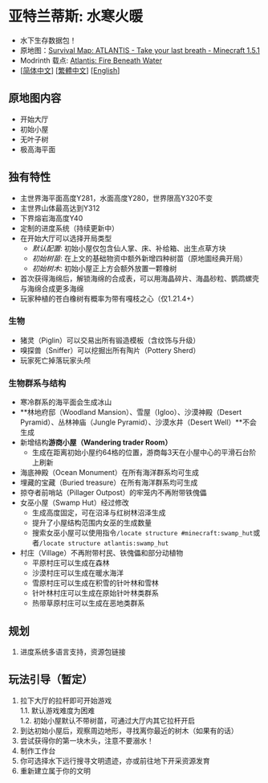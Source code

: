 # 亚特兰蒂斯: 水寒火暖

- 水下生存数据包！
- 原地图：[Survival Map: ATLANTIS - Take your last breath - Minecraft 1.5.1](https://www.planetminecraft.com/project/survival-map-atlantis---take-your-last-breath---minecraft-151/)
- Modrinth 载点: [Atlantis: Fire Beneath Water](https://modrinth.com/datapack/atlantis-firebeneathwater)
- [[简体中文](https://github.com/Mzhuangshao/atlantis/blob/main/README.md)]  [[繁體中文](https://github.com/Mzhuangshao/atlantis/blob/main/README_zh_tw.md)]  [[English](https://github.com/Mzhuangshao/atlantis/blob/main/README_en_us.md)]

## 原地图内容

- 开始大厅
- 初始小屋
- 无叶子树
- 极高海平面

## 独有特性

- 主世界海平面高度Y281，水面高度Y280，世界限高Y320不变
- 主世界山体最高达到Y312
- 下界熔岩海高度Y40
- 定制的进度系统（持续更新中）
- 在开始大厅可以选择开局类型
  - *默认配置*: 初始小屋仅包含仙人掌、床、补给箱、出生点草方块
  - *初始树苗*: 在上文的基础物资中额外新增四种树苗（原地圖经典开局）
  - *初始树木*: 初始小屋正上方会额外放置一颗橡树
- 首次获得海绵后，解锁海绵的合成表，可以用海晶碎片、海晶砂粒、鹦鹉螺壳与海绵合成更多海绵
- 玩家种植的苍白橡树有概率为带有嘎枝之心（仅1.21.4+）

### 生物

- 猪灵（Piglin）可以交易出所有锻造模板（含纹饰与升级）
- 嗅探兽（Sniffer）可以挖掘出所有陶片（Pottery Sherd）
- 玩家死亡掉落玩家头颅

### 生物群系与结构

- 寒冷群系的海平面会生成冰山
- **林地府邸（Woodland Mansion）、雪屋（Igloo）、沙漠神殿（Desert Pyramid）、丛林神庙（Jungle Pyramid）、沙漠水井（Desert Well）**不会生成
- 新增结构**游商小屋（Wandering trader Room）**
  - 生成在距离初始小屋约64格的位置，游商每3天在小屋中心的平滑石台阶上刷新
- 海底神殿（Ocean Monument）在所有海洋群系均可生成
- 埋藏的宝藏（Buried treasure）在所有海洋群系均可生成
- 掠夺者前哨站（Pillager Outpost）的牢笼内不再附带铁傀儡
- 女巫小屋（Swamp Hut）经过修改
  - 生成高度固定，可在沼泽与红树林沼泽生成
  - 提升了小屋结构范围内女巫的生成数量
  - 搜索女巫小屋可以使用指令`/locate structure #minecraft:swamp_hut`或者`/locate structure atlantis:swamp_hut`
- 村庄（Village）不再附带村民、铁傀儡和部分动植物
  - 平原村庄可以生成在森林
  - 沙漠村庄可以生成在暖水海洋
  - 雪原村庄可以生成在积雪的针叶林和雪林
  - 针叶林村庄可以生成在原始针叶林类群系
  - 热带草原村庄可以生成在恶地类群系
 

## 规划

1. 进度系统多语言支持，资源包链接

## 玩法引导（暂定）

1. 拉下大厅的拉杆即可开始游戏\
  1.1. 默认游戏难度为困难\
  1.2. 初始小屋默认不带树苗，可通过大厅内其它拉杆开启
2. 到达初始小屋后，观察周边地形，寻找离你最近的树木（如果有的话）
3. 尝试获得你的第一块木头，注意不要溺水！
4. 制作工作台
5. 你可选择水下远行搜寻文明遗迹，亦或前往地下开采资源发育
6. 重新建立属于你的文明
